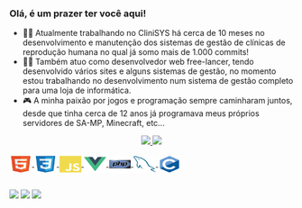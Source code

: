 
### Olá, é um prazer ter você aqui!

- 👨‍🎓 Atualmente trabalhando no CliniSYS há cerca de 10 meses no desenvolvimento e manutenção dos sistemas de gestão de clínicas de reprodução humana no qual já somo mais de 1.000 commits!
- 🧑‍💻 Também atuo como desenvolvedor web free-lancer, tendo desenvolvido vários sites e alguns sistemas de gestão, no momento estou trabalhando no desenvolvimento num sistema de gestão completo para uma loja de informática.
- 🎮 A minha paixão por jogos e programação sempre caminharam juntos, desde que tinha cerca de 12 anos já programava meus próprios servidores de SA-MP, Minecraft, etc...

<div align="center">
  <a href="https://github.com/JoaoAlexandreDev">
  <img height="180em" src="https://github-readme-stats.vercel.app/api?username=joaoalexandredev&show_icons=true&theme=blue&include_all_commits=true&count_private=true"/>
  <img height="180em" src="https://github-readme-stats.vercel.app/api/top-langs/?username=joaoalexandredev&layout=compact&langs_count=7&theme=blue"/>
</div>
<div style="display: inline_block"><br>
  <img align="center" alt="Joao-HTML" height="30" width="40" src="https://raw.githubusercontent.com/devicons/devicon/master/icons/html5/html5-original.svg">
  <img align="center" alt="Joao-CSS" height="30" width="40" src="https://raw.githubusercontent.com/devicons/devicon/master/icons/css3/css3-original.svg">
  <img align="center" alt="Joao-Js" height="30" width="40" src="https://raw.githubusercontent.com/devicons/devicon/master/icons/javascript/javascript-plain.svg">
  <img align="center" alt="Joao-Vue" height="30" width="40" src="https://raw.githubusercontent.com/devicons/devicon/master/icons/vuejs/vuejs-original.svg">
  <img align="center" alt="Joao-PHP" height="30" width="40" src="https://raw.githubusercontent.com/devicons/devicon/master/icons/php/php-original.svg">
  <img align="center" alt="Joao-PHP" height="30" width="40" src="https://raw.githubusercontent.com/devicons/devicon/master/icons/mysql/mysql-original.svg">
  <img align="center" alt="Joao-PHP" height="30" width="40" src="https://raw.githubusercontent.com/devicons/devicon/master/icons/c/c-original.svg">
</div>

##

<div>
  <a href="https://instagram.com/joao_alex13" target="_blank"><img src="https://img.shields.io/badge/-Instagram-%23E4405F?style=for-the-badge&logo=instagram&logoColor=white" target="_blank"></a>
  <a href = "mailto:joaoferrao77@gmail.com"><img src="https://img.shields.io/badge/-Gmail-%23333?style=for-the-badge&logo=gmail&logoColor=white" target="_blank"></a>
  <a href="https://www.linkedin.com/in/joaoalexandrelucenaferrao" target="_blank"><img src="https://img.shields.io/badge/-LinkedIn-%230077B5?style=for-the-badge&logo=linkedin&logoColor=white" target="_blank"></a>
 
</div>
